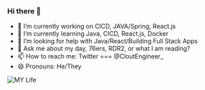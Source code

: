 ### Hi there 👋

<!--
**Ksaboor/Ksaboor** is a ✨ _special_ ✨ repository because its `README.md` (this file) appears on your GitHub profile.

Here are some ideas to get you started:
-->
- 🔭 I’m currently working on CICD, JAVA/Spring, React.js
- 🌱 I’m currently learning Java, CICD, React.js, Docker
- 🤔 I’m looking for help with Java/React/Building Full Stack Apps 
- 💬 Ask me about my day, 76ers, RDR2, or what I am reading?
- 📫 How to reach me: Twitter === @CloutEngineer_ 
- 😄 Pronouns: He/They
<!-- ⚡ Fun fact: ... -->
<!-- 👯 I’m looking to collaborate on ... -->


![MY Life](https://media.giphy.com/media/XGVXt08iHVArvIElcw/giphy.gif)
